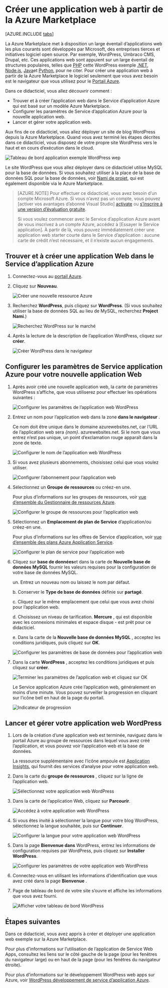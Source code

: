 <properties
    pageTitle="Créer une application web à partir de la Azure Marketplace | Microsoft Azure"
    description="Apprenez à créer une nouvelle application web WordPress depuis la Azure Marketplace à l’aide du portail Azure."
    services="app-service\web"
    documentationCenter=""
    authors="rmcmurray"
    manager="wpickett"
    editor=""/>

<tags
    ms.service="app-service-web"
    ms.workload="na"
    ms.tgt_pltfrm="na"
    ms.devlang="na"
    ms.topic="get-started-article"
    ms.date="09/20/2016"
    ms.author="robmcm"/>

<!-- Note: This article replaces web-sites-php-web-site-gallery.md -->

# <a name="create-a-web-app-from-the-azure-marketplace"></a>Créer une application web à partir de la Azure Marketplace

[AZURE.INCLUDE [tabs](../../includes/app-service-web-get-started-nav-tabs.md)]

La Azure Marketplace met à disposition un large éventail d’applications web les plus courants sont développés par Microsoft, des entreprises tierces et initiatives logiciel open source. Par exemple, WordPress, Umbraco CMS, Drupal, etc. Ces applications web sont appuient sur un large éventail de structures populaires, telles que [PHP] cette WordPress exemple [.NET], [Node.js], [Java]et [Python], pour ne citer. Pour créer une application web à partir de la Azure Marketplace le logiciel seulement que vous avez besoin est le navigateur que vous utilisez pour le [Portail Azure].

Dans ce didacticiel, vous allez découvrir comment :

* Trouver et à créer l’application web dans le Service d’application Azure qui est basé sur un modèle Azure Marketplace.
* Configurer les paramètres de Service d’application Azure pour la nouvelle application web.
* Lancer et gérer votre application web.

Aux fins de ce didacticiel, vous allez déployer un site de blog WordPress depuis la Azure Marketplace. Quand vous avez terminé les étapes décrites dans ce didacticiel, vous disposez de votre propre site WordPress vers le haut et en cours d’exécution dans le cloud.

![Tableau de bord application exemple WordPress wep][WordPressDashboard1]

Le site WordPress que vous allez déployer dans ce didacticiel utilise MySQL pour la base de données. Si vous souhaitez utiliser à la place de la base de données SQL pour la base de données, voir [Nami de projet], qui est également disponible via le Azure Marketplace.

> [AZURE.NOTE]
> Pour effectuer ce didacticiel, vous avez besoin d’un compte Microsoft Azure. Si vous n’avez pas un compte, vous pouvez [activer vos avantages d’abonné Visual Studio] [ activate] ou [s’inscrire à une version d’évaluation gratuite][free trial].
>
> Si vous voulez commencer avec le Service d’application Azure avant de vous inscrivez à un compte Azure, accédez à [Essayer le Service application]. À partir de là, vous pouvez immédiatement créer une application web starter courte dans le Service d’application : aucune carte de crédit n’est nécessaire, et il n’existe aucun engagements.

## <a name="find-and-create-a-web-app-in-azure-app-service"></a>Trouver et à créer une application Web dans le Service d’application Azure

1. Connectez-vous au [portail Azure].

1. Cliquez sur **Nouveau**.
    
    ![Créer une nouvelle ressource Azure][MarketplaceStart]
    
1. Recherchez **WordPress**, puis cliquez sur **WordPress**. (Si vous souhaitez utiliser la base de données SQL au lieu de MySQL, recherchez **Project Nami**.)

    ![Recherchez WordPress sur le marché][MarketplaceSearch]
    
1. Après la lecture de la description de l’application WordPress, cliquez sur **créer**.

    ![Créer WordPress dans le navigateur][MarketplaceCreate]

## <a name="configure-azure-app-service-settings-for-your-new-web-app"></a>Configurer les paramètres de Service application Azure pour votre nouvelle application Web

1. Après avoir créé une nouvelle application web, la carte de paramètres WordPress s’affiche, que vous utiliserez pour effectuer les opérations suivantes :

    ![Configurer les paramètres de l’application web WordPress][ConfigStart]

1. Entrez un nom pour l’application web dans la zone **dans le navigateur** .

    Ce nom doit être unique dans le domaine azurewebsites.net, car l’URL de l’application web sera *{nom}*. azurewebsites.net. Si le nom que vous entrez n’est pas unique, un point d’exclamation rouge apparaît dans la zone de texte.

    ![Configurer le nom de l’application web WordPress][ConfigAppName]

1. Si vous avez plusieurs abonnements, choisissez celui que vous voulez utiliser. 

    ![Configurer l’abonnement pour l’application web][ConfigSubscription]

1. Sélectionnez un **Groupe de ressources** ou créez-en une.

    Pour plus d’informations sur les groupes de ressources, voir [vue d’ensemble du Gestionnaire de ressources Azure][ResourceGroups].

    ![Configurer le groupe de ressources pour l’application web][ConfigResourceGroup]

1. Sélectionnez un **Emplacement de plan de Service** d’application/ou créez-en une.

    Pour plus d’informations sur les offres de Service d’application, voir [vue d’ensemble des plans Azure Application Service][AzureAppServicePlans]. 

    ![Configurer le plan de service pour l’application web][ConfigServicePlan]

1. Cliquez sur **base de données**et dans la carte de **Nouvelle base de données MySQL** fournir les valeurs requises pour la configuration de votre base de données MySQL.

    un. Entrez un nouveau nom ou laissez le nom par défaut.

    b. Conserver le **Type de base de données** définie sur **partagé**.

    c. Cliquez sur le même emplacement que celui que vous avez choisi pour l’application web.

    d. Choisissez un niveau de tarification. **Mercure** , qui est disponible avec les connexions minimales et espace disque - est prêt pour ce didacticiel.

    e. Dans la carte de la **Nouvelle base de données MySQL** , acceptez les conditions juridiques, puis cliquez sur **OK**. 

    ![Configurer les paramètres de base de données pour l’application web][ConfigDatabase]

1. Dans la carte **WordPress** , acceptez les conditions juridiques et puis cliquez sur **créer**. 

    ![Terminer les paramètres de l’application web et cliquez sur OK][ConfigFinished]

    Le Service application Azure crée l’application web, généralement en moins d’une minute. Vous pouvez surveiller la progression en cliquant sur l’icône bell en haut de la page du portail.

    ![Indicateur de progression][ConfigProgress]

## <a name="launch-and-manage-your-wordpress-web-app"></a>Lancer et gérer votre application web WordPress
    
1. Lors de la création d’une application web est terminée, naviguez dans le portail Azure au groupe de ressources dans lequel vous avez créé l’application, et vous pouvez voir l’application web et la base de données.

    La ressource supplémentaire avec l’icône ampoule est [Application Insights][ApplicationInsights], qui fournit des services d’analyse pour votre application web.

1. Dans la carte du **groupe de ressources** , cliquez sur la ligne de l’application web.

    ![Sélectionnez votre application web WordPress][WordPressSelect]

1. Dans la carte de l’application Web, cliquez sur **Parcourir**.

    ![Accédez à votre application web WordPress][WordPressBrowse]

1. Si vous êtes invité à sélectionner la langue pour votre blog WordPress, sélectionnez la langue souhaitée, puis sur **Continuer**.

    ![Configurer la langue pour votre application web WordPress][WordPressLanguage]

1. Dans la page **Bienvenue dans** WordPress, entrez les informations de configuration requises par WordPress, puis cliquez sur **Installer WordPress**.

    ![Configurer les paramètres de votre application web WordPress][WordPressConfigure]

1. Connectez-vous en utilisant les informations d’identification que vous avez créé dans la page **Bienvenue** .  

1. Page de tableau de bord de votre site s’ouvre et affiche les informations que vous avez fourni.    

    ![Afficher votre tableau de bord WordPress][WordPressDashboard2]

## <a name="next-steps"></a>Étapes suivantes

Dans ce didacticiel, vous avez appris à créer et déployer une application web exemple sur la Azure Marketplace.

Pour plus d’informations sur l’utilisation de l’application de Service Web Apps, consultez les liens sur le côté gauche de la page (pour les fenêtres du navigateur large) ou en haut de la page (pour les fenêtres du navigateur étroite).

Pour plus d’informations sur le développement WordPress web apps sur Azure, voir [WordPress développement de service d’application Azure][WordPressOnAzure]. 

<!-- URL List -->

[PHP]: https://azure.microsoft.com/develop/php/
[.NET]: https://azure.microsoft.com/develop/net/
[Node.js]: https://azure.microsoft.com/develop/nodejs/
[Java]: https://azure.microsoft.com/develop/java/
[Python]: https://azure.microsoft.com/develop/python/
[activate]: https://azure.microsoft.com/pricing/member-offers/msdn-benefits-details/
[free trial]: https://azure.microsoft.com/pricing/free-trial/
[Essayez de Service d’application]: http://go.microsoft.com/fwlink/?LinkId=523751
[ResourceGroups]: ../resource-group-overview.md
[AzureAppServicePlans]: ../app-service/azure-web-sites-web-hosting-plans-in-depth-overview.md
[ApplicationInsights]: https://azure.microsoft.com/services/application-insights/
[Portail Azure]: https://portal.azure.com/
[Nami de projet]: http://projectnami.org/
[WordPressOnAzure]: ./develop-wordpress-on-app-service-web-apps.md

<!-- IMG List -->

[MarketplaceStart]: ./media/app-service-web-create-web-app-from-marketplace/marketplacestart.png
[MarketplaceSearch]: ./media/app-service-web-create-web-app-from-marketplace/marketplacesearch.png
[MarketplaceCreate]: ./media/app-service-web-create-web-app-from-marketplace/marketplacecreate.png
[ConfigStart]: ./media/app-service-web-create-web-app-from-marketplace/configstart.png
[ConfigAppName]: ./media/app-service-web-create-web-app-from-marketplace/configappname.png
[ConfigSubscription]: ./media/app-service-web-create-web-app-from-marketplace/configsubscription.png
[ConfigResourceGroup]: ./media/app-service-web-create-web-app-from-marketplace/configresourcegroup.png
[ConfigServicePlan]: ./media/app-service-web-create-web-app-from-marketplace/configserviceplan.png
[ConfigDatabase]: ./media/app-service-web-create-web-app-from-marketplace/configdatabase.png
[ConfigFinished]: ./media/app-service-web-create-web-app-from-marketplace/configfinished.png
[ConfigProgress]: ./media/app-service-web-create-web-app-from-marketplace/configprogress.png
[WordPressSelect]: ./media/app-service-web-create-web-app-from-marketplace/wpselect.png
[WordPressBrowse]: ./media/app-service-web-create-web-app-from-marketplace/wpbrowse.png
[WordPressLanguage]: ./media/app-service-web-create-web-app-from-marketplace/wplanguage.png
[WordPressDashboard1]: ./media/app-service-web-create-web-app-from-marketplace/wpdashboard1.png
[WordPressDashboard2]: ./media/app-service-web-create-web-app-from-marketplace/wpdashboard2.png
[WordPressConfigure]: ./media/app-service-web-create-web-app-from-marketplace/wpconfigure.png
